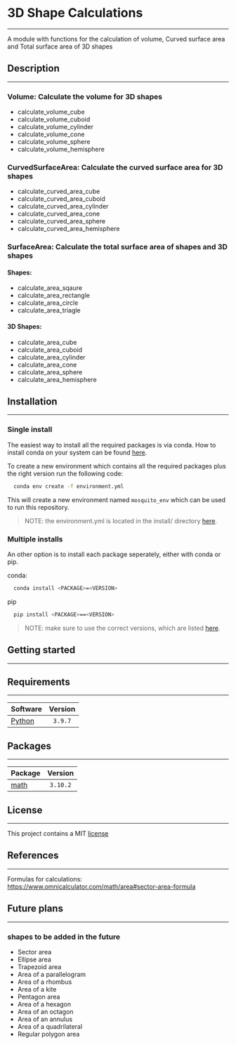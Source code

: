 # 3D Shape Calculations
* * *
A module with functions for the calculation of volume, Curved surface area and Total surface area of 3D shapes


## Description
* * *
### Volume: Calculate the volume for 3D shapes
- calculate_volume_cube
- calculate_volume_cuboid
- calculate_volume_cylinder
- calculate_volume_cone
- calculate_volume_sphere
- calculate_volume_hemisphere

### CurvedSurfaceArea: Calculate the curved surface area for 3D shapes
- calculate_curved_area_cube
- calculate_curved_area_cuboid
- calculate_curved_area_cylinder
- calculate_curved_area_cone
- calculate_curved_area_sphere
- calculate_curved_area_hemisphere

### SurfaceArea: Calculate the total surface area of shapes and 3D shapes
#### Shapes: 
- calculate_area_sqaure
- calculate_area_rectangle
- calculate_area_circle
- calculate_area_triagle
#### 3D Shapes:
- calculate_area_cube
- calculate_area_cuboid
- calculate_area_cylinder
- calculate_area_cone
- calculate_area_sphere
- calculate_area_hemisphere

## Installation
* * *

### Single install
The easiest way to install all the required packages is via conda. How to install conda on your system can be found [here](https://docs.anaconda.com/anaconda/install/index.html).

To create a new environment which contains all the required packages plus the right version run the following code:

```bash
  conda env create -f environment.yml
```

This will create a new environment named `mosquito_env` which can be used to run this repository.

> NOTE: the environment.yml is located in the install/ directory [here](install/environment.yml).

### Multiple installs
An other option is to install each package seperately, either with conda or pip.

conda:
```bash
  conda install <PACKAGE>=<VERSION>
```

pip
```bash
  pip install <PACKAGE>==<VERSION>
```

> NOTE: make sure to use the correct versions, which are listed [here](#packages).

## Getting started
* * *


## Requirements
* * *
| Software                          | Version  |
| --------------------------------- | :------: |
| [Python](https://www.python.org/) | `3.9.7`  |    


## Packages
* * *
| Package                                                        | Version  |
| ---------------------------------------------------------------| :------: |
| [math](https://docs.python.org/3/library/math.html)            | `3.10.2` |


## License
* * * 
This project contains a MIT [license](./LICENSE.md)


## References
* * *

Formulas for calculations: https://www.omnicalculator.com/math/area#sector-area-formula


## Future plans
* * *
### shapes to be added in the future
- Sector area
- Ellipse area
- Trapezoid area
- Area of a parallelogram
- Area of a rhombus
- Area of a kite
- Pentagon area
- Area of a hexagon
- Area of an octagon
- Area of an annulus
- Area of a quadrilateral
- Regular polygon area


